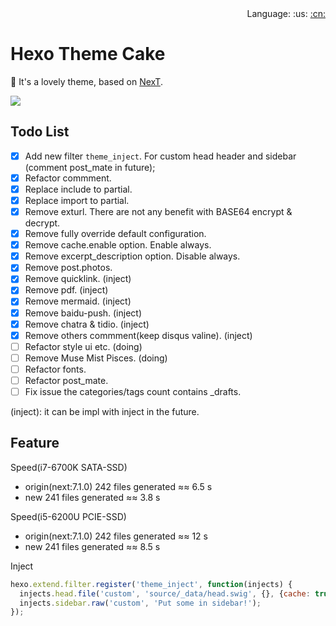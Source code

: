 <div align="right">Language: :us:
<a title="Chinese" href="docs/zh-CN/README.md">:cn:</a></div>

# Hexo Theme Cake

:fish_cake: It's a lovely theme, based on [NexT](https://github.com/theme-next/hexo-theme-next).

<img src="https://img.shields.io/badge/hexo-%3E%3D%203.5.0-blue.svg">

## Todo List
- [x] Add new filter `theme_inject`. For custom head header and sidebar (comment post_mate in future);
- [x] Refactor commment.
- [x] Replace include to partial.
- [x] Replace import to partial.
- [x] Remove exturl. There are not any benefit with BASE64 encrypt & decrypt.
- [x] Remove fully override default configuration.
- [x] Remove cache.enable option. Enable always.
- [x] Remove excerpt_description option. Disable always.
- [x] Remove post.photos.
- [x] Remove quicklink. (inject)
- [x] Remove pdf. (inject)
- [x] Remove mermaid. (inject)
- [x] Remove baidu-push. (inject)
- [x] Remove chatra & tidio. (inject)
- [x] Remove others commment(keep disqus valine). (inject)
- [ ] Refactor style ui etc. (doing)
- [ ] Remove Muse Mist Pisces. (doing)
- [ ] Refactor fonts.
- [ ] Refactor post_mate.
- [ ] Fix issue the categories/tags count contains _drafts.

(inject): it can be impl with inject in the future.

## Feature

Speed(i7-6700K SATA-SSD)
- origin(next:7.1.0) 242 files generated ≈≈ 6.5 s
- new                241 files generated ≈≈ 3.8 s

Speed(i5-6200U PCIE-SSD)
- origin(next:7.1.0) 242 files generated ≈≈ 12 s
- new                241 files generated ≈≈ 8.5 s

Inject
```js
hexo.extend.filter.register('theme_inject', function(injects) {
  injects.head.file('custom', 'source/_data/head.swig', {}, {cache: true});
  injects.sidebar.raw('custom', 'Put some in sidebar!');
});
```
